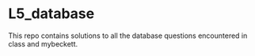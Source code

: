 # L5_database
This repo contains solutions to all the database questions encountered in class and mybeckett.
